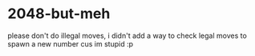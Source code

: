 # 2048-but-meh
please don't do illegal moves, i didn't add a way to check legal moves to spawn a new number cus im stupid :p 
